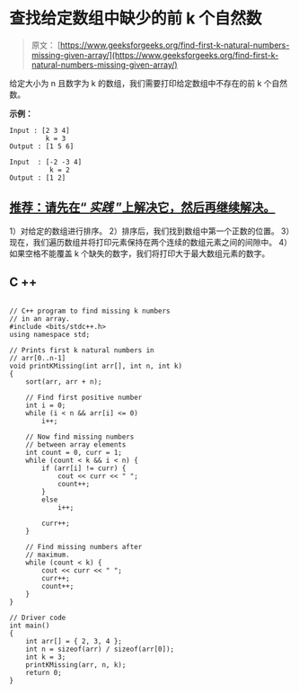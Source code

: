 # 查找给定数组中缺少的前 k 个自然数

> 原文： [https://www.geeksforgeeks.org/find-first-k-natural-numbers-missing-given-array/](https://www.geeksforgeeks.org/find-first-k-natural-numbers-missing-given-array/)

给定大小为 n 且数字为 k 的数组，我们需要打印给定数组中不存在的前 k 个自然数。

**示例：**

```
Input : [2 3 4] 
         k = 3
Output : [1 5 6]

Input  : [-2 -3 4] 
          k = 2
Output : [1 2]

```

## [推荐：请先在“ ***<u>实践</u>*** ”上解决它，然后再继续解决。](https://practice.geeksforgeeks.org/problems/first-k-natural-numbers/0)

1）对给定的数组进行排序。
2）排序后，我们找到数组中第一个正数的位置。
3）现在，我们遍历数组并将打印元素保持在两个连续的数组元素之间的间隙中。
4）如果空格不能覆盖 k 个缺失的数字，我们将打印大于最大数组元素的数字。

## C ++

```

// C++ program to find missing k numbers 
// in an array. 
#include <bits/stdc++.h> 
using namespace std; 

// Prints first k natural numbers in 
// arr[0..n-1] 
void printKMissing(int arr[], int n, int k) 
{ 
    sort(arr, arr + n); 

    // Find first positive number 
    int i = 0; 
    while (i < n && arr[i] <= 0) 
        i++; 

    // Now find missing numbers 
    // between array elements 
    int count = 0, curr = 1; 
    while (count < k && i < n) { 
        if (arr[i] != curr) { 
            cout << curr << " "; 
            count++; 
        } 
        else
            i++; 

        curr++; 
    } 

    // Find missing numbers after 
    // maximum. 
    while (count < k) { 
        cout << curr << " "; 
        curr++; 
        count++; 
    } 
} 

// Driver code 
int main() 
{ 
    int arr[] = { 2, 3, 4 }; 
    int n = sizeof(arr) / sizeof(arr[0]); 
    int k = 3; 
    printKMissing(arr, n, k); 
    return 0; 
}

```